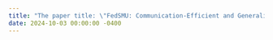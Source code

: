 ```yaml
---
title: "The paper title: \"FedSMU: Communication-Efficient and Generalization-Enhanced Federated Learning through Symbolic Model Updates\" has been submitted to <strong>ICLR 2025</strong> and is under review."
date: 2024-10-03 00:00:00 -0400
---
```

